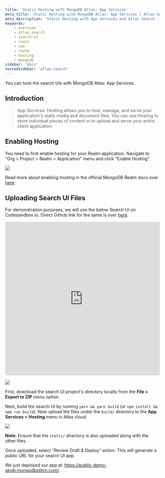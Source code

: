 ```yaml
---
title: 'Static Hosting with MongoDB Atlas: App Services'
meta_title: 'Static Hosting with MongoDB Atlas: App Services | Atlas Search'
meta_description: 'Static Hosting with App Services and Atlas Search.'
keywords:
    - overview
    - atlas-search
    - search-ui
    - react
    - vue
    - realm
    - hosting
    - mongodb
sidebar: 'docs'
nestedSidebar: 'atlas-search'
---
```


You can host the search UIs with MongoDB Atlas: App Services.

## Introduction

> App Services: Hosting allows you to host, manage, and serve your application's static media and document files. You can use Hosting to store individual pieces of content or to upload and serve your entire client application.


## Enabling Hosting

You need to first enable hosting for your Realm application. Navigate to "Org > Project > Realm > Application" menu and click "Enable Hosting".

![](https://i.imgur.com/XQ9kGGt.png)

Read more about enabling hosting in the official MongoDB Realm docs over [here](https://docs.mongodb.com/realm/hosting/enable-hosting/).

## Uploading Search UI Files

For demonstration purposes, we will use the below Search UI on Codesandbox.io. Direct Github link for the same is over [here](https://github.com/appbaseio/searchbox/tree/feat%2Fupdate-examples-nov-2021/packages/react-searchbox/examples/by-usecases/facet-filters).

<iframe src="https://codesandbox.io/embed/github.com/appbaseio/searchbox/tree/master/packages/react-searchbox/examples/by-usecases/facet-filters?fontsize=14&hidenavigation=1&theme=dark"
     style="width:100%; height:500px; border:0; border-radius: 4px; overflow:hidden;"
     title="@appbaseio/react-searchbox-mongo-facet-filters-example"
     allow="accelerometer; ambient-light-sensor; camera; encrypted-media; geolocation; gyroscope; hid; microphone; midi; payment; usb; vr; xr-spatial-tracking"
     sandbox="allow-forms allow-modals allow-popups allow-presentation allow-same-origin allow-scripts"
   ></iframe>

![](https://i.imgur.com/MFI9RKj.png)

First, download the search UI project's directory locally from the **File > Export to ZIP** menu option.


Next, build the search UI by running `yarn && yarn build` (or `npm install && npm run build`). Now upload the files under the `build/` directory to the **App Services > Hosting** menu in Atlas cloud.

![](https://i.imgur.com/4dz4dh1.png)

**Note:** Ensure that the `static/` directory is also uploaded along with the other files.

Once uploaded, select "Review Draft & Deploy" action. This will generate a public URL for your search UI app.

We just deployed our app at: https://public-demo-skxjb.mongodbstitch.com/.

